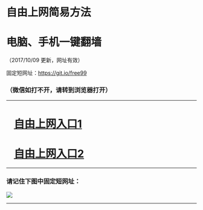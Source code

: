 ﻿# 自由上网简易方法

# 电脑、手机一键翻墙

（2017/10/09 更新，网址有效）

固定短网址：https://git.io/free99

### （微信如打不开，请转到浏览器打开）


***





# &nbsp;&nbsp; <a href="http://ft24927439.fwq-tz-1001.info/fwqtz01.html?t=100900122752 " target="_blank">自由上网入口1</a>
# &nbsp;&nbsp; <a href="http://ft649720212.fwq-tz-1002.info/fwqtz02.html?t=100900112530 " target="_blank">自由上网入口2</a>
***

### 请记住下图中固定短网址：

<img src="https://s3-us-west-2.amazonaws.com/fwq-1001/yjfq-20170905okok.png" /> 


***

